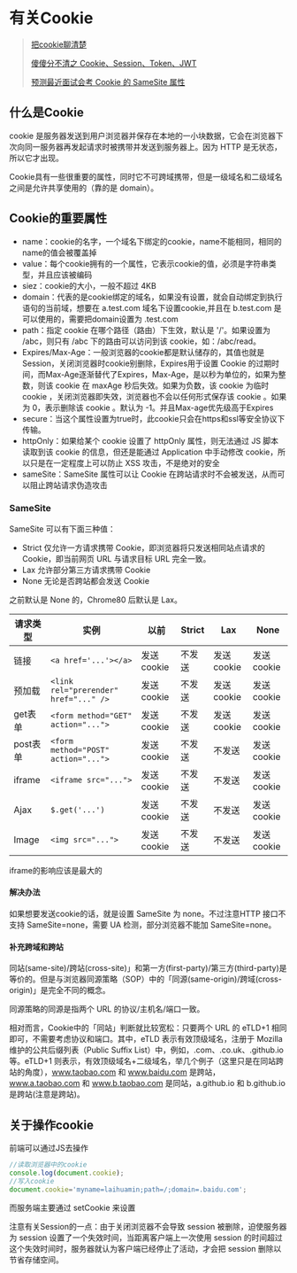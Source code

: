 # 有关Cookie

>[把cookie聊清楚](https://juejin.im/post/59d1f59bf265da06700b0934)
>
>[傻傻分不清之 Cookie、Session、Token、JWT](https://juejin.im/post/5e055d9ef265da33997a42cc)
>
>[预测最近面试会考 Cookie 的 SameSite 属性](https://juejin.im/post/5e718ecc6fb9a07cda098c2d)

## 什么是Cookie

cookie 是服务器发送到用户浏览器并保存在本地的一小块数据，它会在浏览器下次向同一服务器再发起请求时被携带并发送到服务器上。因为 HTTP 是无状态，所以它才出现。

Cookie具有一些很重要的属性，同时它不可跨域携带，但是一级域名和二级域名之间是允许共享使用的（靠的是 domain）。

## Cookie的重要属性

+ name：cookie的名字，一个域名下绑定的cookie，name不能相同，相同的name的值会被覆盖掉
+ value：每个cookie拥有的一个属性，它表示cookie的值，必须是字符串类型，并且应该被编码
+ siez：cookie的大小，一般不超过 4KB
+ domain：代表的是cookie绑定的域名，如果没有设置，就会自动绑定到执行语句的当前域，想要在 a.test.com 域名下设置cookie,并且在 b.test.com 是可以使用的，需要把domain设置为 .test.com
+ path：指定 cookie 在哪个路径（路由）下生效，默认是 '/'。如果设置为 /abc，则只有 /abc 下的路由可以访问到该 cookie，如：/abc/read。
+ Expires/Max-Age：一般浏览器的cookie都是默认储存的，其值也就是Session，关闭浏览器时cookie别删除，Expires用于设置 Cookie 的过期时间，而Max-Age逐渐替代了Expires，Max-Age，是以秒为单位的，如果为整数，则该 cookie 在 maxAge 秒后失效。如果为负数，该 cookie 为临时 cookie ，关闭浏览器即失效，浏览器也不会以任何形式保存该 cookie 。如果为 0，表示删除该 cookie 。默认为 -1。并且Max-age优先级高于Expires
+ secure：当这个属性设置为true时，此cookie只会在https和ssl等安全协议下传输。
+ httpOnly：如果给某个 cookie 设置了 httpOnly 属性，则无法通过 JS 脚本 读取到该 cookie 的信息，但还是能通过 Application 中手动修改 cookie，所以只是在一定程度上可以防止 XSS 攻击，不是绝对的安全
+ sameSite：SameSite 属性可以让 Cookie 在跨站请求时不会被发送，从而可以阻止跨站请求伪造攻击

### SameSite

SameSite 可以有下面三种值：

+ Strict 仅允许一方请求携带 Cookie，即浏览器将只发送相同站点请求的 Cookie，即当前网页 URL 与请求目标 URL 完全一致。
+ Lax 允许部分第三方请求携带 Cookie
+ None 无论是否跨站都会发送 Cookie

之前默认是 None 的，Chrome80 后默认是 Lax。

|请求类型|实例|以前|Strict|Lax|None|
|-|-|-|-|-|-|
|链接|`<a href='...'></a>`|发送cookie|不发送|发送cookie|发送cookie|
|预加载|`<link rel="prerender" href="..." />`|发送cookie|不发送|发送cookie|发送cookie|
|get表单|`<form method="GET" action="...">`|发送cookie|不发送|发送cookie|发送cookie|
|post表单|`<form method="POST" action="...">`|发送cookie|不发送|不发送|发送cookie|
|iframe|`<iframe src="...">`|发送cookie|不发送|不发送|发送cookie|
|Ajax|`$.get('...')`|发送cookie|不发送|不发送|发送cookie|
|Image|`<img src="...">`|发送cookie|不发送|不发送|发送cookie|

iframe的影响应该是最大的

#### 解决办法

如果想要发送cookie的话，就是设置 SameSite 为 none。不过注意HTTP 接口不支持 SameSite=none，需要 UA 检测，部分浏览器不能加 SameSite=none。

#### 补充跨域和跨站

同站(same-site)/跨站(cross-site)」和第一方(first-party)/第三方(third-party)是等价的。但是与浏览器同源策略（SOP）中的「同源(same-origin)/跨域(cross-origin)」是完全不同的概念。

同源策略的同源是指两个 URL 的协议/主机名/端口一致。

相对而言，Cookie中的「同站」判断就比较宽松：只要两个 URL 的 eTLD+1 相同即可，不需要考虑协议和端口。其中，eTLD 表示有效顶级域名，注册于 Mozilla 维护的公共后缀列表（Public Suffix List）中，例如，.com、.co.uk、.github.io 等。eTLD+1 则表示，有效顶级域名+二级域名，举几个例子（这里只是在同站跨站的角度），www.taobao.com 和 www.baidu.com 是跨站，www.a.taobao.com 和 www.b.taobao.com 是同站，a.github.io 和 b.github.io 是跨站(注意是跨站)。

## 关于操作cookie

前端可以通过JS去操作

```js
//读取浏览器中的cookie
console.log(document.cookie);
//写入cookie
document.cookie='myname=laihuamin;path=/;domain=.baidu.com';
```

而服务端主要通过 setCookie 来设置

注意有关Session的一点：由于关闭浏览器不会导致 session 被删除，迫使服务器为 session 设置了一个失效时间，当距离客户端上一次使用 session 的时间超过这个失效时间时，服务器就认为客户端已经停止了活动，才会把 session 删除以节省存储空间。

